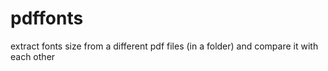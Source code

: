 # pdffonts
extract fonts size from a different pdf files (in a folder) and compare it with each other
